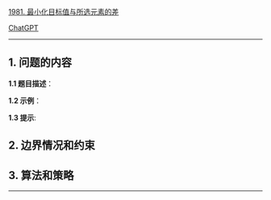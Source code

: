 [1981. 最小化目标值与所选元素的差](https://leetcode.cn/problems/minimize-the-difference-between-target-and-chosen-elements)

[ChatGPT](chat.openai.com)

---

## 1. 问题的内容
**1.1 题目描述**：

**1.2 示例**：

**1.3 提示**:

## 2. 边界情况和约束


## 3. 算法和策略

---

